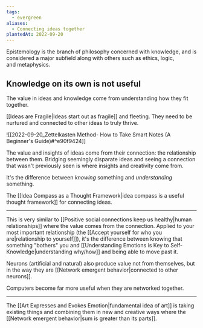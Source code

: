 ```yaml
---
tags:
  - evergreen
aliases:
  - Connecting ideas together
plantedAt: 2022-09-20
---
```

Epistemology is the branch of philosophy concerned with knowledge, and is considered a major subfield along with others such as ethics, logic, and metaphysics.
## Knowledge on its own is not useful

The value in ideas and knowledge come from understanding how they fit together.

[[Ideas are Fragile|Ideas start out as fragile]] and fleeting. They need to be nurtured and connected to other ideas to truly thrive.

![[2022-09-20_Zettelkasten Method- How to Take Smart Notes (A Beginner's Guide)#^e90f9424]]

The value and insights of ideas come from their connection: the relationship between them. Bridging seemingly disparate ideas and seeing a connection that wasn't previously seen is where insights and creativity come from.

It's the difference between *knowing* something and *understanding* something.

The [[Idea Compass as a Thought Framework|idea compass is a useful thought framework]] for connecting ideas.

---

This is very similar to [[Positive social connections keep us healthy|human relationships]] where the value comes from the connection. Applied to your most important relationship (the [[Accept yourself for who you are|relationship to yourself]]), it's the difference between knowing that something "bothers" you and [[Understanding Emotions is Key to Self-Knowledge|understanding why/how]] and being able to move past it.

Neurons (artificial and natural) also produce value not from themselves, but in the way they are [[Network emergent behavior|connected to other neurons]].

Computers become far more useful when they are networked together.

---

The [[Art Expresses and Evokes Emotion|fundamental idea of art]] is taking existing things and combining them in new and creative ways where the [[Network emergent behavior|sum is greater than its parts]].